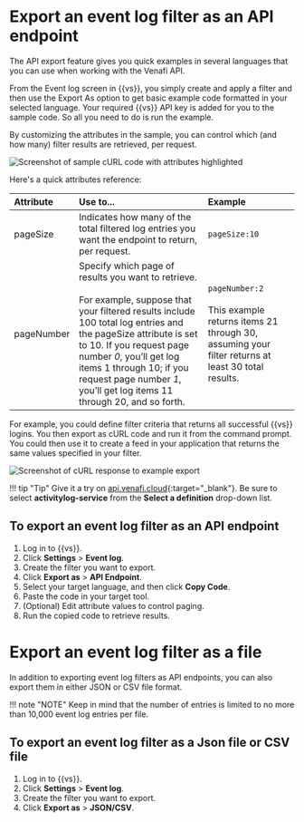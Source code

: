# Export an event log filter as an API endpoint

The API export feature gives you quick examples in several languages that you can use when working with the Venafi API.

From the Event log screen in {{vs}}, you simply create and apply a filter and then use the Export As option to get basic example code formatted in your selected language. Your required {{vs}} API key is added for you to the sample code. So all you need to do is run the example.

By customizing the attributes in the sample, you can control which (and how many) filter results are retrieved, per request.

![Screenshot of sample cURL code with attributes highlighted](img/ss-eventLogging-exportAPIendpoint-cURL-attributes.png)

Here's a quick attributes reference:

Attribute  | Use to... | Example
:------------ | :------------- | :--------------
pageSize | Indicates how many of the total filtered log entries you want the endpoint to return, per request. | <code>pageSize:10</code>
pageNumber | Specify which page of results you want to retrieve.<br /><br />For example, suppose that your filtered results include 100 total log entries and the pageSize attribute is set to 10. If you request page number *0*, you’ll get log items 1 through 10; if you request page number *1*, you’ll get log items 11 through 20, and so forth. | <code>pageNumber:2</code><br /><br />This example returns items 21 through 30, assuming your filter returns at least 30 total results.

For example, you could define filter criteria that returns all successful {{vs}} logins. You then export as cURL code and run it from the command prompt. You could then use it to create a feed in your application that returns the same values specified in your filter.

![Screenshot of cURL response to example export](img/ss-eventLogging-exportAPIendpoint-cURL-example.png)

!!! tip "Tip"
    Give it a try on [api.venafi.cloud](https://api.venafi.cloud/webjars/swagger-ui/index.html?urls.primaryName=activitylog-service){:target="_blank"}. Be sure to select **activitylog-service** from the **Select a definition** drop-down list.

## To export an event log filter as an API endpoint

1. Log in to {{vs}}.
1. Click **Settings** > **Event log**.
1. Create the filter you want to export.
1. Click **Export as** > **API Endpoint**.
1. Select your target language, and then click **Copy Code**.
1. Paste the code in your target tool. 
1. (Optional) Edit attribute values to control paging.
1. Run the copied code to retrieve results.

# Export an event log filter as a file
In addition to exporting event log filters as API endpoints, you can also export them in either JSON or CSV file format. 

!!! note "NOTE"
    Keep in mind that the number of entries is limited to no more than 10,000 event log entries per file. 

## To export an event log filter as a Json file or CSV file

1. Log in to {{vs}}.
1. Click **Settings** > **Event log**.
1. Create the filter you want to export.
1. Click **Export as** > **JSON/CSV**.

